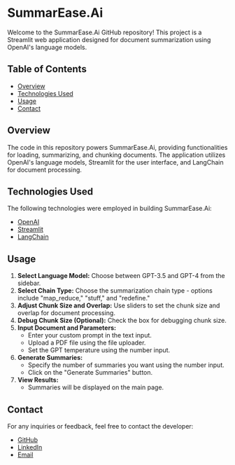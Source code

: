 # SummarEase.Ai

Welcome to the SummarEase.Ai GitHub repository! This project is a Streamlit web application designed for document summarization using OpenAI's language models.

## Table of Contents
- [Overview](#overview)
- [Technologies Used](#technologies-used)
- [Usage](#usage)
- [Contact](#contact)

## Overview
The code in this repository powers SummarEase.Ai, providing functionalities for loading, summarizing, and chunking documents. The application utilizes OpenAI's language models, Streamlit for the user interface, and LangChain for document processing.

## Technologies Used
The following technologies were employed in building SummarEase.Ai:
- [OpenAI](https://openai.com/)
- [Streamlit](https://streamlit.io/)
- [LangChain](https://github.com/Langchain/langchain-community)

## Usage
1. **Select Language Model:** Choose between GPT-3.5 and GPT-4 from the sidebar.
2. **Select Chain Type:** Choose the summarization chain type - options include "map_reduce," "stuff," and "redefine."
3. **Adjust Chunk Size and Overlap:** Use sliders to set the chunk size and overlap for document processing.
4. **Debug Chunk Size (Optional):** Check the box for debugging chunk size.
5. **Input Document and Parameters:**
   - Enter your custom prompt in the text input.
   - Upload a PDF file using the file uploader.
   - Set the GPT temperature using the number input.
6. **Generate Summaries:**
   - Specify the number of summaries you want using the number input.
   - Click on the "Generate Summaries" button.
7. **View Results:**
   - Summaries will be displayed on the main page.

## Contact
For any inquiries or feedback, feel free to contact the developer:
- [GitHub](https://github.com/Akshat2634)
- [LinkedIn](https://www.linkedin.com/in/akshat2634/)
- [Email](mailto:akshatsahu1@gmail.com)


